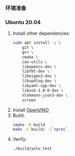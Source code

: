 ### 环境准备
### Ubuntu 20.04
1. Install other dependencies:
    ```bash
    sudo apt install -y \
        git \
        g++ \
        cmake \
        can-utils \
        libopencv-dev \
        libfmt-dev \
        libeigen3-dev \
        libspdlog-dev \
        libyaml-cpp-dev \
        libusb-1.0-0-dev \
        nlohmann-json3-dev \
        screen
    ```
2. Install [OpenVINO](https://docs.openvino.ai/2025/get-started/install-openvino.html?PACKAGE=OPENVINO_BASE&VERSION=v_2025_1_0&OP_SYSTEM=LINUX&DISTRIBUTION=APT)
3. Build:
    ```bash
    cmake -B build
    make -C build/ -j`nproc`
    ```
4. Verify:
    ```bash
    ./build/yolo_test
